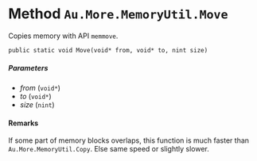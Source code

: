 # Method `Au.More.MemoryUtil.Move`

Copies memory with API `memmove`.

```
public static void Move(void* from, void* to, nint size)
```

##### Parameters

- *from*  (`void*`)
- *to*  (`void*`)
- *size*  (`nint`)

#### Remarks

If some part of memory blocks overlaps, this function is much faster than `Au.More.MemoryUtil.Copy`. Else same speed or slightly slower.
